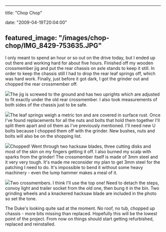 
---
title: "Chop Chop"

date: "2009-04-19T20:04:00"

featured_image: "/images/chop-chop/IMG_8429-753635.JPG"
---


I only meant to spend an hour or so out on the drive today, but I ended up out there and working hard for about five hours.  Finished off my wooden <span>crossmember</span> jig and put the rear chassis on <span>axle</span> stands to keep it still.  In order to keep the chassis still I had to drop the rear leaf springs off, which was hard work.  Finally, just before it got dark, I got the grinder out and chopped the rear <span>crossmember</span> off.

<a href="http://danandtheduke.co.uk/uploaded_images/IMG_8429-753669.JPG"><img src="/images/chop-chop/IMG_8429-753635.JPG"/></a>The jig is screwed to the ground and has two uprights which are adjusted to fit exactly under the old rear <span>crossmember</span>.  I also took measurements of both sides of the chassis just to be safe.

<a href="http://danandtheduke.co.uk/uploaded_images/IMG_8456-753724.JPG"><img src="/images/chop-chop/IMG_8456-753689.JPG"/></a>The leaf springs weigh a metric ton and are covered in surface rust.  Once I've found replacements for all the nuts and bolts that hold them together I'll split them apart and oil them as I've previously mentioned.  I'll need new U bolts because I chopped them off with the grinder.  New bushes, nuts and bolts will also be on the shopping list.

<a href="http://danandtheduke.co.uk/uploaded_images/IMG_8465-782855.JPG"><img src="/images/chop-chop/IMG_8465-782821.JPG"/></a>Chopped!  Went through two hacksaw blades, three cutting disks and most of the skin on my fingers getting it off.  I also burned my scalp with sparks from the grinder!  The <span>crossmember</span> itself is made of 3mm steel and it very very tough.  It's made me reconsider my plan to get 3mm steel for the patching I need to do.  It's impossible to bend it without some heavy machinery - even the lump hammer makes a meal of it.

<a href="http://danandtheduke.co.uk/uploaded_images/IMG_8468-782907.JPG"><img src="/images/chop-chop/IMG_8468-782874.JPG"/></a>Two <span>crossmembers</span>.  I think I'll use the top one!  Need to <span>detach</span> the steps, convoy light and trailer socket from the old one, then bung it in the bin.  Two grinding wheels and a knackered hacksaw blade are included in the photo so set the tone.

The Duke's looking quite sad at the moment.  No roof, no tub, chopped up chassis - more bits missing than replaced.  Hopefully this will be the lowest point of the project.  From now on things should start getting refurbished, replaced and reinstalled.